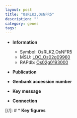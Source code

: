 ```yaml
---
layout: post
title: "OsRLK2,OsNFR5"
description: ""
category: genes
tags: 
---
```


* **Information**  
    + Symbol: OsRLK2,OsNFR5  
    + MSU: [LOC_Os02g09960](http://rice.uga.edu/cgi-bin/ORF_infopage.cgi?orf=LOC_Os02g09960)  
    + RAPdb: [Os02g0193000](http://rapdb.dna.affrc.go.jp/viewer/gbrowse_details/irgsp1?name=Os02g0193000)  

* **Publication**  

* **Genbank accession number**  

* **Key message**  

* **Connection**  

[//]: # * **Key figures**  



